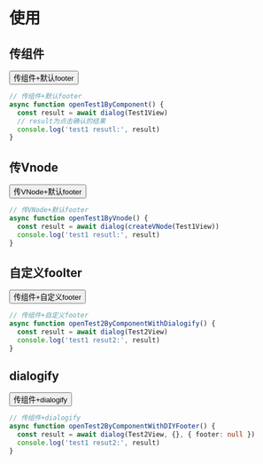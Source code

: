 
# 使用

## 传组件
<DialogProvider :ModalComponent="Modal">
        <button @click="openTest1ByComponent">传组件+默认footer</button>
</DialogProvider>

```ts
// 传组件+默认footer
async function openTest1ByComponent() {
  const result = await dialog(Test1View)
  // result为点击确认的结果
  console.log('test1 resutl:', result)
}
```

## 传Vnode
<DialogProvider :ModalComponent="Modal">
      <button @click="openTest1ByVnode">传VNode+默认footer</button>
</DialogProvider>

```ts
// 传VNode+默认footer
async function openTest1ByVnode() {
  const result = await dialog(createVNode(Test1View))
  console.log('test1 resutl:', result)
}
```

## 自定义foolter
<DialogProvider :ModalComponent="Modal">
      <button @click="openTest2ByComponentWithDIYFooter">传组件+自定义footer</button>
</DialogProvider>

```ts
// 传组件+自定义footer
async function openTest2ByComponentWithDialogify() {
  const result = await dialog(Test2View)
  console.log('test1 resut2:', result)
}
```

## dialogify
<DialogProvider :ModalComponent="Modal">
      <button @click="openTest2ByComponentWithDialogify">传组件+dialogify</button>
</DialogProvider>

```ts
// 传组件+dialogify
async function openTest2ByComponentWithDIYFooter() {
  const result = await dialog(Test2View, {}, { footer: null })
  console.log('test1 resut2:', result)
}
```

<script setup>
import { createVNode } from 'vue'
import { Modal,Tabs,TabPane } from 'ant-design-vue'
import { DialogProvider } from 'promise-dialog-vue'
import Demo1View from '../../src/views/Demo1View.vue'
import Test1View from '../../src/views/Test1View.vue'
import Test2View from '../../src/views/Test2View.vue'
import { useDialog } from 'promise-dialog-vue'

const { dialog } = useDialog()
async function openTest1ByComponent() {
  const result = await dialog(Test1View)
  console.log('test1 resutl:', result)
}
async function openTest1ByVnode() {
  const result = await dialog(createVNode(Test1View))
  console.log('test1 resutl:', result)
}
async function openTest2ByComponentWithDialogify() {
  const result = await dialog(Test2View)
  console.log('test1 resut2:', result)
}

async function openTest2ByComponentWithDIYFooter() {
  const result = await dialog(Test2View, {}, { footer: null })
  console.log('test1 resut2:', result)
}
</script>

